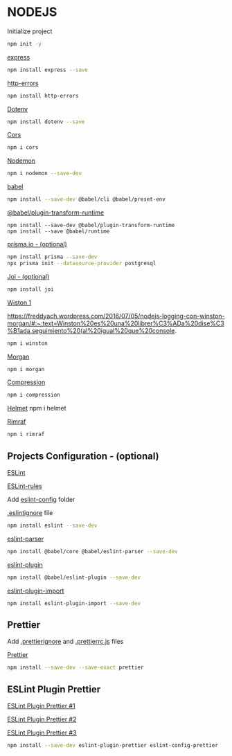 # NODEJS

Initialize project

```bash
npm init -y
```

[express](https://expressjs.com/es/)

```bash
npm install express --save
```

[http-errors](https://github.com/jshttp/http-errors#readme)

```bash
npm install http-errors
```

[Dotenv](https://www.npmjs.com/package/dotenv)

```bash
npm install dotenv --save
```

[Cors](https://github.com/expressjs/cors)

```bash
npm i cors
```

[Nodemon](https://www.npmjs.com/package/nodemon)

```bash
npm i nodemon --save-dev
```

[babel](https://babeljs.io/docs/en/usage)

```bash
npm install --save-dev @babel/cli @babel/preset-env
```

[@babel/plugin-transform-runtime](https://babeljs.io/docs/en/babel-plugin-transform-runtime)

```
npm install --save-dev @babel/plugin-transform-runtime
npm install --save @babel/runtime
```

[prisma.io - (optional)](https://www.prisma.io/docs/getting-started/quickstart)

```bash
npm install prisma --save-dev
npx prisma init --datasource-provider postgresql
```

[Joi - (optional)](https://www.npmjs.com/package/joi)

```bash
npm install joi
```

[Wiston 1](https://www.npmjs.com/package/winston)

https://freddyach.wordpress.com/2016/07/05/nodejs-logging-con-winston-morgan/#:~:text=Winston%20es%20una%20librer%C3%ADa%20dise%C3%B1ada,seguimiento%20(al%20igual%20que%20console.

```bash
npm i winston
```

[Morgan](https://www.npmjs.com/package/morgan)

```bash
npm i morgan
```

[Compression](https://www.npmjs.com/package/compression)

```bash
npm i compression
```

[Helmet](https://www.npmjs.com/package/helmet)
npm i helmet

[Rimraf](https://www.npmjs.com/package/rimraf)

```bash
npm i rimraf
```

## Projects Configuration - (optional)

[ESLint](https://www.npmjs.com/package/eslint)

[ESLint-rules](https://eslint.org/docs/rules/)

Add [eslint-config](https://github.com/anriverax/config-JS/tree/main/NodeJS/eslint-config) folder

[.eslintignore](https://github.com/anriverax/config-JS/blob/main/NodeJS/.eslintignore) file

```bash
npm install eslint --save-dev
```

[eslint-parser](https://www.npmjs.com/package/@babel/eslint-parser)

```bash
npm install @babel/core @babel/eslint-parser --save-dev
```

[eslint-plugin](https://github.com/babel/babel/tree/main/eslint/babel-eslint-plugin)

```bash
npm install @babel/eslint-plugin --save-dev
```

[eslint-plugin-import](https://github.com/import-js/eslint-plugin-import)

```bash
npm install eslint-plugin-import --save-dev
```

## Prettier

Add [.prettierignore](https://github.com/anriverax/config-JS/blob/main/NodeJS/.prettierignore) and [.prettierrc.js](https://github.com/anriverax/config-JS/blob/main/NodeJS/.prettierrc.js) files

[Prettier](https://prettier.io/docs/en/install.html)

```bash
npm install --save-dev --save-exact prettier
```

## ESLint Plugin Prettier

[ESLint Plugin Prettier #1](https://github.com/prettier/eslint-plugin-prettier)

[ESLint Plugin Prettier #2](https://github.com/prettier/eslint-config-prettier)

[ESLint Plugin Prettier #3](https://github.com/typescript-eslint/typescript-eslint/tree/main/packages/eslint-plugin)

```bash
npm install --save-dev eslint-plugin-prettier eslint-config-prettier
```